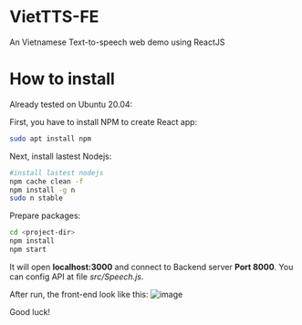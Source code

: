 # VietTTS-FE
An Vietnamese Text-to-speech web demo using ReactJS

# How to install
Already tested on Ubuntu 20.04:

First, you have to install NPM to create React app:

```sh
sudo apt install npm
```

Next, install lastest Nodejs:

```sh
#install lastest nodejs
npm cache clean -f
npm install -g n
sudo n stable
```

Prepare packages:
```sh
cd <project-dir>
npm install
npm start
```
It will open **localhost:3000** and connect to Backend server **Port 8000**. You can config API at file _src/Speech.js_.

After run, the front-end look like this:
![image](https://user-images.githubusercontent.com/102223527/159685404-e7d97f3c-f389-4780-a9a2-0470a981b3d1.png)

Good luck!

